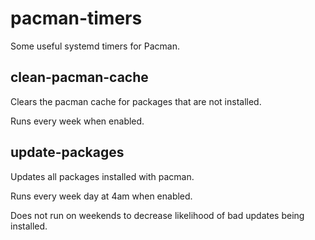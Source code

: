 # pacman-timers

Some useful systemd timers for Pacman.

## clean-pacman-cache

Clears the pacman cache for packages that are not installed.

Runs every week when enabled.

## update-packages

Updates all packages installed with pacman.

Runs every week day at 4am when enabled.

Does not run on weekends to decrease likelihood of bad updates being installed.
